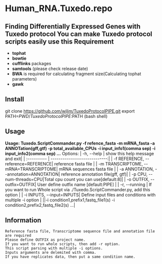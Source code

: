 Human_RNA.Tuxedo.repo
=====================

**Finding Differentially Expressed Genes with Tuxedo protocol**
You can make Tuxedo protocol scripts easily use this
**Requirement**
--------------
- **tophat**
- **bowtie**
- **cufflinks** packages 
- **samtools** (please check release date)
- **BWA** is required for calculating fragment size(Calculating tophat parameters)
- **gawk**

**Install**
--------------
git clone https://github.com/wjlim/TuxedoProtocolPIPE.git
export PATH=$PWD/TuxedoProtocolPIPE:$PATH (bash shell)

**Usage**
--------------

**Usage: Tuxedo.ScriptCommander.py    -f refence_fasta -m mRNA_fasta -a ANNOTation(gff,gtf)    -p total_available_CPUs -i input_info1(comma sep) -i input_info2(comma sep) ...**
Options:
| -h, --help | show this help message and exit|
| :---------- | -----------------------------:|
| -f REFERENCE, --reference=REFERENCE| reference fasta file |
| -m TRANSCRIPTOME, --mRNA=TRANSCRIPTOME| mRNA sequences fasta file |
| -a ANNOTATION, --annotation=ANNOTATION| reference annotation file(gff, gtf)|
| -p CPU, --num-threads=CPU|Total cpu count you can use[default:8]|
| -o OUTFIX, --outfix=OUTFIX| User define outfix name [default:PIPE] |
| -r, --running | If you want to run Whole script via ./Tuxedo.ScriptCommander.py, add this option |
| -i INPUTS, --input=INPUTS| Define input files and conditions with multiple -i option |
||-i condition1,prefix1,fastq_file1(s) -i  condition2,prefix2,fastq_file2(s) ...|

Information
--------------
    Reference fasta file, Transcriptome sequence file and annotation file are required
    Please define OUTFIX as project name.
    If you want to run whole scripts, then add -r option.
    This script parsing with multiple -i options.
    Inputs arguments are delemited with comma.
    If you have replicates data, then put a same condition name.
